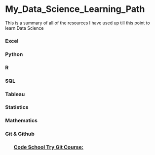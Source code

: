 # My_Data_Science_Learning_Path
This is a summary of all of the resources I have used up till this point to learn Data Science 

<h3>Excel<h3> 

<h3>Python<h3> 

<h3>R<h3> 

<h3>SQL<h3>


<h3>Tableau<h3> 


<h3>Statistics<h3> 

<h3>Mathematics<h3>

<h3>Git & Github <h3>
   <ol>
   
  [Code School Try Git Course:](https://www.codeschool.com/courses/try-git) 
   
   <ol>

